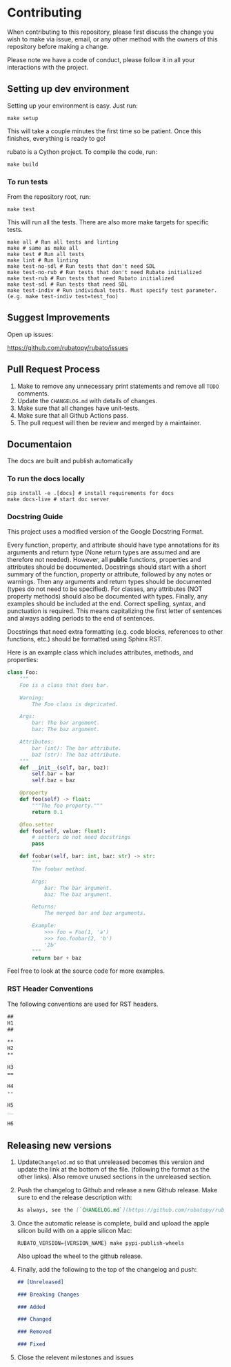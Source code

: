 # Contributing

When contributing to this repository, please first discuss the change you wish to make via issue,
email, or any other method with the owners of this repository before making a change.

Please note we have a code of conduct, please follow it in all your interactions with the project.

## Setting up dev environment

Setting up your environment is easy. Just run:

```shell
make setup
```

This will take a couple minutes the first time so be patient. Once this finishes, everything is ready to go!

rubato is a Cython project. To compile the code, run:

```shell
make build
```

### To run tests

From the repository root, run:

```shell
make test
```

This will run all the tests. There are also more make targets for specific tests.

```shell
make all # Run all tests and linting
make # same as make all
make test # Run all tests
make lint # Run linting
make test-no-sdl # Run tests that don't need SDL
make test-no-rub # Run tests that don't need Rubato initialized
make test-rub # Run tests that need Rubato initialized
make test-sdl # Run tests that need SDL
make test-indiv # Run individual tests. Must specify test parameter. (e.g. make test-indiv test=test_foo)
```

## Suggest Improvements

Open up issues:

https://github.com/rubatopy/rubato/issues

## Pull Request Process

1. Make to remove any unnecessary print statements and remove all `TODO` comments.
2. Update the `CHANGELOG.md` with details of changes.
3. Make sure that all changes have unit-tests.
4. Make sure that all Github Actions pass.
5. The pull request will then be review and merged by a maintainer.

## Documentaion

The docs are built and publish automatically

### To run the docs locally

```shell
pip install -e .[docs] # install requirements for docs
make docs-live # start doc server
```

### Docstring Guide

This project uses a modified version of the Google Docstring Format.

Every function, property, and attribute should have type annotations for its arguments and return type (None return types
are assumed and are therefore not needed). However, all **public** functions, properties and attributes should be documented.
Docstrings should start with a short summary of the function, property or attribute, followed by any notes or warnings.
Then any arguments and return types should be documented (types do not need to be specified). For classes, any attributes (NOT property methods)
should also be documented with types. Finally, any examples should be included at the end. Correct spelling, syntax, and punctuation is required.
This means capitalizing the first letter of sentences and always adding periods to the end of sentences.

Docstrings that need extra formatting (e.g. code blocks, references to other functions, etc.) should be formatted using Sphinx RST.

Here is an example class which includes attributes, methods, and properties:

```python
class Foo:
    """
    Foo is a class that does bar.

    Warning:
        The Foo class is depricated.

    Args:
        bar: The bar argument.
        baz: The baz argument.

    Attributes:
        bar (int): The bar attribute.
        baz (str): The baz attribute.
    """
    def __init__(self, bar, baz):
        self.bar = bar
        self.baz = baz

    @property
    def foo(self) -> float:
        """The foo property."""
        return 0.1

    @foo.setter
    def foo(self, value: float):
        # setters do not need docstrings
        pass

    def foobar(self, bar: int, baz: str) -> str:
        """
        The foobar method.

        Args:
            bar: The bar argument.
            baz: The baz argument.

        Returns:
            The merged bar and baz arguments.

        Example:
            >>> foo = Foo(1, 'a')
            >>> foo.foobar(2, 'b')
            '2b'
        """
        return bar + baz
```

Feel free to look at the source code for more examples.

### RST Header Conventions

The following conventions are used for RST headers.

```rst
##
H1
##

**
H2
**

H3
==

H4
--

H5
__

H6
```

## Releasing new versions

1.  Update`Changelod.md` so that unreleased becomes this version and update the link at the bottom of the file.
    (following the format as the other links). Also remove unused sections in the unreleased section.

2.  Push the changelog to Github and release a new Github release. Make sure to end the release description with:

    ```markdown
    As always, see the [`CHANGELOG.md`](https://github.com/rubatopy/rubato/blob/{VERSION_NAME}/CHANGELOG.md) and the [documentation](https://rubato.app/{VERSION_NAME}) for more details.
    ```

3.  Once the automatic release is complete, build and upload the apple silicon build with on a apple silicon Mac:

    ```shell
    RUBATO_VERSION={VERSION_NAME} make pypi-publish-wheels
    ```

    Also upload the wheel to the github release.

4.  Finally, add the following to the top of the changelog and push:

    ```markdown
    ## [Unreleased]

    ### Breaking Changes

    ### Added

    ### Changed

    ### Removed

    ### Fixed
    ```
    
5. Close the relevent milestones and issues
